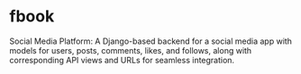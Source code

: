 # fbook
Social Media Platform: A Django-based backend for a social media app with models for users, posts, comments, likes, and follows, along with corresponding API views and URLs for seamless integration.
